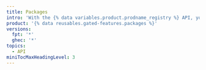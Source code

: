 ```yaml
---
title: Packages
intro: 'With the {% data variables.product.prodname_registry %} API, you can manage packages for your {% data variables.product.prodname_dotcom %} repositories and organizations.'
product: '{% data reusables.gated-features.packages %}'
versions:
  fpt: '*'
  ghec: '*'
topics:
  - API
miniTocMaxHeadingLevel: 3
---
```


<!--
  Operations are automatically generated. Markdown for this page is located in data/reusables/rest-reference/packages
-->